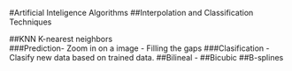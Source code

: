 #Artificial Inteligence Algorithms
##Interpolation and Classification Techniques


##KNN K-nearest neighbors   
      ###Prediction- Zoom in on a image - Filling the gaps
      ###Clasification - Clasify new data based on trained data.
##Bilineal  -
##Bicubic
##B-splines
